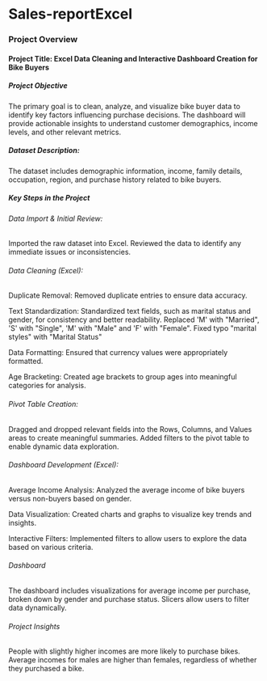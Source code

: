 # Sales-reportExcel
### Project Overview
 #### Project Title:  Excel Data Cleaning and Interactive Dashboard Creation for Bike Buyers


##### Project Objective
The primary goal is to clean, analyze, and visualize bike buyer data to identify key factors influencing purchase decisions. The dashboard will provide actionable insights to understand customer demographics, income levels, and other relevant metrics.


##### Dataset Description: 
The dataset includes demographic information, income, family details, occupation, region, and purchase history related to bike buyers.

##### Key Steps in the Project
###### Data Import & Initial Review:

Imported the raw dataset into Excel.
Reviewed the data to identify any immediate issues or inconsistencies.

###### Data Cleaning (Excel):

Duplicate Removal: Removed duplicate entries to ensure data accuracy.

Text Standardization: Standardized text fields, such as marital status and gender, for consistency and better readability. Replaced 'M' with "Married", 'S' with "Single", 'M' with "Male" and 'F' with "Female". Fixed typo "marital styles" with "Marital Status"

Data Formatting: Ensured that currency values were appropriately formatted.

Age Bracketing: Created age brackets to group ages into meaningful categories for analysis.

###### Pivot Table Creation:

Dragged and dropped relevant fields into the Rows, Columns, and Values areas to create meaningful summaries.
Added filters to the pivot table to enable dynamic data exploration.

###### Dashboard Development (Excel):

Average Income Analysis: Analyzed the average income of bike buyers versus non-buyers based on gender.

Data Visualization: Created charts and graphs to visualize key trends and insights.

Interactive Filters: Implemented filters to allow users to explore the data based on various criteria.

###### Dashboard
The dashboard includes visualizations for average income per purchase, broken down by gender and purchase status.
Slicers allow users to filter data dynamically.


###### Project Insights

People with slightly higher incomes are more likely to purchase bikes.
Average incomes for males are higher than females, regardless of whether they purchased a bike.
